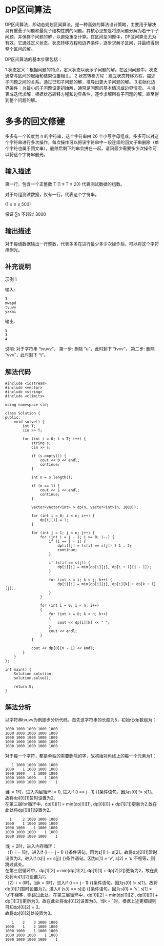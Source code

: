 # DP区间算法
DP区间算法，即动态规划区间算法，是一种高效的算法设计策略，主要用于解决具有重叠子问题和最优子结构性质的问题。其核心思想是将原问题分解为若干个子问题，并保存子问题的解，以避免重复计算。在区间型问题中，DP区间算法尤为有效，它通过定义状态、状态转移方程和边界条件，逐步求解子区间，并最终得到整个区间的解。

DP区间算法的基本步骤包括：

1.状态定义：根据问题的特点，定义状态以表示子问题的解。在区间问题中，状态通常与区间的起始和结束位置相关。
2.状态转移方程：建立状态转移方程，描述子问题之间的关系。通过已知子问题的解，推导出更大子问题的解。
3.初始化边界条件：为最小的子问题设定初始解，通常是问题的基本情况或边界情况。
4.填表或迭代求解：根据状态转移方程和边界条件，逐步求解所有子问题的解，直至得到整个问题的解。
# 多多的回文修建
多多有一个长度为 n 的字符串，这个字符串由 26 个小写字母组成。多多可以对这个字符串进行多次操作，每次操作可以把该字符串中一段连续的回文子串删除（单个字符也属于回文串），删除后剩下的串会拼在一起。请问最少需要多少次操作可以将这个字符串删光。

## 输入描述

第一行，包含一个正整数 T (1 ≤ T ≤ 20) 代表测试数据的组数。

对于每组测试数据，仅有一行，代表这个字符串。

(1 ≤ n ≤ 500)

保证 ∑n 不超过 3000

## 输出描述

对于每组数据输出一行整数，代表多多在进行最少多少次操作后，可以将这个字符串删光。

## 补充说明

示例 1

输入:
```
3
mwapd
tvuvv
yxxmi
```
输出:
```
5
3
4
```
说明: 对于字符串 “tvuvv”， 第一步: 删除 “u”，此时剩下 “tvvv”， 第二步: 删除 “vvv”，此时剩下 “t”。

## 解法代码
```
#include <iostream>
#include <vector>
#include <string>
#include <climits>

using namespace std;

class Solution {
public:
    void solve() {
        int T;
        cin >> T;

        for (int t = 0; t < T; t++) {
            string s;
            cin >> s;

            if (s.empty()) {
                cout << 0 << endl;
                continue;
            }

            int n = s.length();

            if (n == 1) {
                cout << 1 << endl;
                continue;
            }

            vector<vector<int> > dp(n, vector<int>(n, 1000));

            for (int i = 0; i < n; i++) {
                dp[i][i] = 1;
            }

            for (int j = 1; j < n; j++) {
                for (int i = j - 1; i >= 0; i--) {
                    if (i == j - 1) {
                        dp[i][j] = (s[i] == s[j]) ? 1 : 2;
                        continue;
                    }

                    if (s[i] == s[j]) {
                        dp[i][j] = min(dp[i][j], dp[i + 1][j - 1]);
                    }

                    for (int k = i; k < j; k++) {
                        dp[i][j] = min(dp[i][j], dp[i][k] + dp[k + 1][j]);
                    }
                }
                
                for (int i = 0; i < n; i++)
                {
                	for (int k = 0; k < n; k++)
                	{
                		cout << dp[i][k] << " ";
					}
					cout << endl;
				}
            }

            cout << dp[0][n - 1] << endl;
        }
    }
};

int main() {
    Solution solution;
    solution.solve();

    return 0;
}
```
## 解法分析
以字符串tvuvv为例逐步分析代码。首先该字符串的长度为5，初始化dp数组为：
```
1000 1000 1000 1000 1000
1000 1000 1000 1000 1000
1000 1000 1000 1000 1000
1000 1000 1000 1000 1000
1000 1000 1000 1000 1000
```
对于每一个字符，都是单独的需要删除的字，故初始对角线上的每一个元素为1：
```
   1 1000 1000 1000 1000
1000    1 1000 1000 1000
1000 1000    1 1000 1000
1000 1000 1000    1 1000
1000 1000 1000 1000    1
```
当j = 1时，进入内层循环i = 0, 进入if (i == j - 1) {}条件语句。因为s[0] != s[1]。故将dp[0][1]暂时设置为2。\
在第三层for循环中，dp[0][1] = min(dp[0][1], dp[0][0] + dp[1][1])更新为2.故在此处将dp[0][1]设置为2。
```
  1     2 1000 1000 1000
1000    1 1000 1000 1000
1000 1000    1 1000 1000
1000 1000 1000    1 1000
1000 1000 1000 1000    1
```
当j = 2时，进入内存循环：\
（1）i = 1时，进入if (i == j - 1) {}条件语句。因为s[1] != s[2]。故将dp[0][1]暂时设置为2。进入if (s[i] == s[j]) {}条件语句。因为s[1] = 'v', s[2] = 'u'不相等，则跳过此处。\
在第三层循环中，dp[1][2] = min(dp[1][2], dp[1][1] + dp[2][2])更新为2，故在此处将dp[1][2]设置为2。\
（2）i = 0时，当k = 0时，进入if (i == j - 1) {}条件语句。因为s[0] != s[1]。故将dp[0][1]暂时设置为2。进入if (s[i] == s[j]) {}条件语句。因为s[0] = 'v', s[1] = 'u'不相等，则跳过此处。在第三层循环中，dp[0][2] = min(dp[0][2], dp[0][0] + dp[1][3])更新为3，故在此处将dp[0][2]设置为3。当k = 1时，根据上述更细规则可知dp[0][2] = 3。\
故将dp[0][2]处设置为3。
```
   1    2    3 1000 1000
1000    1    2 1000 1000
1000 1000    1 1000 1000
1000 1000 1000    1 1000
1000 1000 1000 1000    1
```
